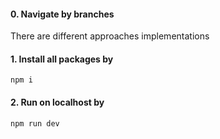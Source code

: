 #### 0. Navigate by branches 

There are different approaches implementations

#### 1. Install all packages by

`npm i`

#### 2. Run on localhost by

`npm run dev`
